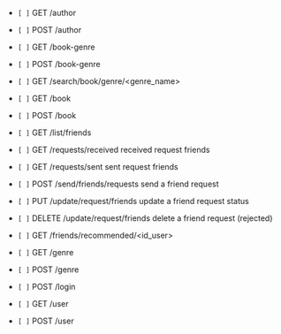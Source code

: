 - `[ ]` GET /author

- `[ ]` POST /author

- `[ ]` GET /book-genre

- `[ ]` POST /book-genre

- `[ ]` GET /search/book/genre/<genre_name>

- `[ ]` GET /book

- `[ ]` POST /book

- `[ ]` GET /list/friends

- `[ ]` GET /requests/received received request friends

- `[ ]` GET /requests/sent sent request friends

- `[ ]` POST /send/friends/requests send a friend request

- `[ ]` PUT /update/request/friends update a friend request status

- `[ ]` DELETE /update/request/friends delete a friend request (rejected)

- `[ ]` GET /friends/recommended/<id_user>

- `[ ]` GET /genre

- `[ ]` POST /genre

- `[ ]` POST /login

- `[ ]` GET /user

- `[ ]` POST /user